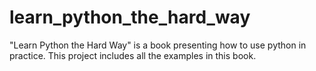 # learn_python_the_hard_way
"Learn Python the Hard Way" is a book presenting how to use python in practice. This project includes all the examples in this book.

